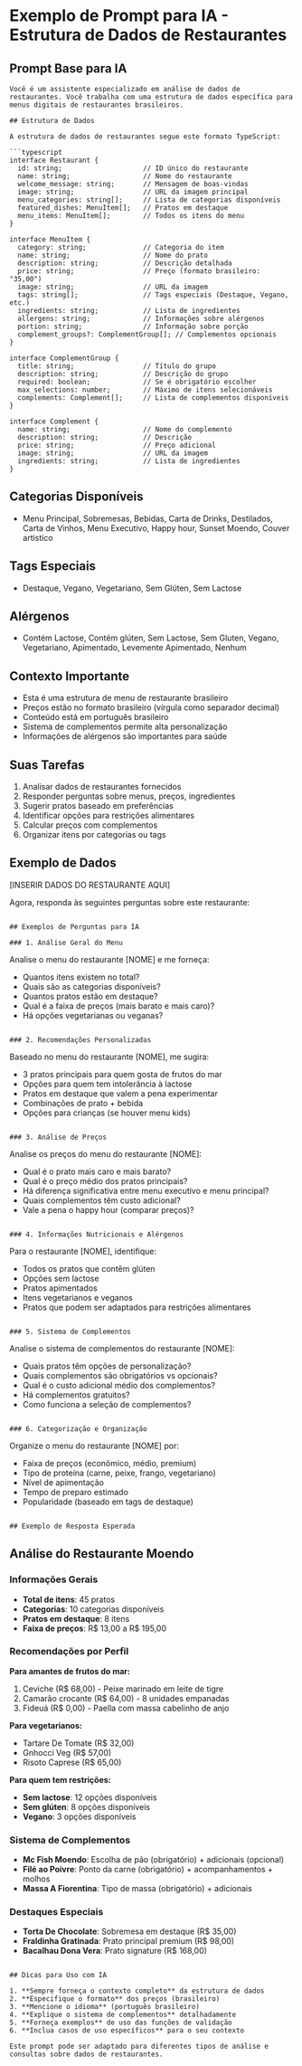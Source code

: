 # Exemplo de Prompt para IA - Estrutura de Dados de Restaurantes

## Prompt Base para IA

```
Você é um assistente especializado em análise de dados de restaurantes. Você trabalha com uma estrutura de dados específica para menus digitais de restaurantes brasileiros.

## Estrutura de Dados

A estrutura de dados de restaurantes segue este formato TypeScript:

```typescript
interface Restaurant {
  id: string;                    // ID único do restaurante
  name: string;                  // Nome do restaurante
  welcome_message: string;       // Mensagem de boas-vindas
  image: string;                 // URL da imagem principal
  menu_categories: string[];     // Lista de categorias disponíveis
  featured_dishes: MenuItem[];   // Pratos em destaque
  menu_items: MenuItem[];        // Todos os itens do menu
}

interface MenuItem {
  category: string;              // Categoria do item
  name: string;                  // Nome do prato
  description: string;           // Descrição detalhada
  price: string;                 // Preço (formato brasileiro: "35,00")
  image: string;                 // URL da imagem
  tags: string[];                // Tags especiais (Destaque, Vegano, etc.)
  ingredients: string;           // Lista de ingredientes
  allergens: string;             // Informações sobre alérgenos
  portion: string;               // Informação sobre porção
  complement_groups?: ComplementGroup[]; // Complementos opcionais
}

interface ComplementGroup {
  title: string;                 // Título do grupo
  description: string;           // Descrição do grupo
  required: boolean;             // Se é obrigatório escolher
  max_selections: number;        // Máximo de itens selecionáveis
  complements: Complement[];     // Lista de complementos disponíveis
}

interface Complement {
  name: string;                  // Nome do complemento
  description: string;           // Descrição
  price: string;                 // Preço adicional
  image: string;                 // URL da imagem
  ingredients: string;           // Lista de ingredientes
}
```

## Categorias Disponíveis
- Menu Principal, Sobremesas, Bebidas, Carta de Drinks, Destilados, Carta de Vinhos, Menu Executivo, Happy hour, Sunset Moendo, Couver artistico

## Tags Especiais
- Destaque, Vegano, Vegetariano, Sem Glúten, Sem Lactose

## Alérgenos
- Contém Lactose, Contém glúten, Sem Lactose, Sem Gluten, Vegano, Vegetariano, Apimentado, Levemente Apimentado, Nenhum

## Contexto Importante
- Esta é uma estrutura de menu de restaurante brasileiro
- Preços estão no formato brasileiro (vírgula como separador decimal)
- Conteúdo está em português brasileiro
- Sistema de complementos permite alta personalização
- Informações de alérgenos são importantes para saúde

## Suas Tarefas
1. Analisar dados de restaurantes fornecidos
2. Responder perguntas sobre menus, preços, ingredientes
3. Sugerir pratos baseado em preferências
4. Identificar opções para restrições alimentares
5. Calcular preços com complementos
6. Organizar itens por categorias ou tags

## Exemplo de Dados
[INSERIR DADOS DO RESTAURANTE AQUI]

Agora, responda às seguintes perguntas sobre este restaurante:
```

## Exemplos de Perguntas para IA

### 1. Análise Geral do Menu
```
Analise o menu do restaurante [NOME] e me forneça:
- Quantos itens existem no total?
- Quais são as categorias disponíveis?
- Quantos pratos estão em destaque?
- Qual é a faixa de preços (mais barato e mais caro)?
- Há opções vegetarianas ou veganas?
```

### 2. Recomendações Personalizadas
```
Baseado no menu do restaurante [NOME], me sugira:
- 3 pratos principais para quem gosta de frutos do mar
- Opções para quem tem intolerância à lactose
- Pratos em destaque que valem a pena experimentar
- Combinações de prato + bebida
- Opções para crianças (se houver menu kids)
```

### 3. Análise de Preços
```
Analise os preços do menu do restaurante [NOME]:
- Qual é o prato mais caro e mais barato?
- Qual é o preço médio dos pratos principais?
- Há diferença significativa entre menu executivo e menu principal?
- Quais complementos têm custo adicional?
- Vale a pena o happy hour (comparar preços)?
```

### 4. Informações Nutricionais e Alérgenos
```
Para o restaurante [NOME], identifique:
- Todos os pratos que contêm glúten
- Opções sem lactose
- Pratos apimentados
- Itens vegetarianos e veganos
- Pratos que podem ser adaptados para restrições alimentares
```

### 5. Sistema de Complementos
```
Analise o sistema de complementos do restaurante [NOME]:
- Quais pratos têm opções de personalização?
- Quais complementos são obrigatórios vs opcionais?
- Qual é o custo adicional médio dos complementos?
- Há complementos gratuitos?
- Como funciona a seleção de complementos?
```

### 6. Categorização e Organização
```
Organize o menu do restaurante [NOME] por:
- Faixa de preços (econômico, médio, premium)
- Tipo de proteína (carne, peixe, frango, vegetariano)
- Nível de apimentação
- Tempo de preparo estimado
- Popularidade (baseado em tags de destaque)
```

## Exemplo de Resposta Esperada

```
## Análise do Restaurante Moendo

### Informações Gerais
- **Total de itens**: 45 pratos
- **Categorias**: 10 categorias disponíveis
- **Pratos em destaque**: 8 itens
- **Faixa de preços**: R$ 13,00 a R$ 195,00

### Recomendações por Perfil

**Para amantes de frutos do mar:**
1. Ceviche (R$ 68,00) - Peixe marinado em leite de tigre
2. Camarão crocante (R$ 64,00) - 8 unidades empanadas
3. Fideuá (R$ 0,00) - Paella com massa cabelinho de anjo

**Para vegetarianos:**
- Tartare De Tomate (R$ 32,00)
- Gnhocci Veg (R$ 57,00)
- Risoto Caprese (R$ 65,00)

**Para quem tem restrições:**
- **Sem lactose**: 12 opções disponíveis
- **Sem glúten**: 8 opções disponíveis
- **Vegano**: 3 opções disponíveis

### Sistema de Complementos
- **Mc Fish Moendo**: Escolha de pão (obrigatório) + adicionais (opcional)
- **Filé ao Poivre**: Ponto da carne (obrigatório) + acompanhamentos + molhos
- **Massa A Fiorentina**: Tipo de massa (obrigatório) + adicionais

### Destaques Especiais
- **Torta De Chocolate**: Sobremesa em destaque (R$ 35,00)
- **Fraldinha Gratinada**: Prato principal premium (R$ 98,00)
- **Bacalhau Dona Vera**: Prato signature (R$ 168,00)
```

## Dicas para Uso com IA

1. **Sempre forneça o contexto completo** da estrutura de dados
2. **Especifique o formato** dos preços (brasileiro)
3. **Mencione o idioma** (português brasileiro)
4. **Explique o sistema de complementos** detalhadamente
5. **Forneça exemplos** de uso das funções de validação
6. **Inclua casos de uso específicos** para o seu contexto

Este prompt pode ser adaptado para diferentes tipos de análise e consultas sobre dados de restaurantes.

